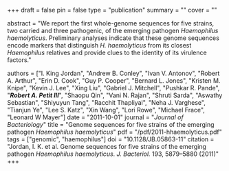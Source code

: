 +++
draft = false
pin = false
type = "publication"
summary = ""
cover = ""

abstract = "We report the first whole-genome sequences for five strains, two carried and three pathogenic, of the emerging pathogen *Haemophilus haemolyticus*. Preliminary analyses indicate that these genome sequences encode markers that distinguish *H. haemolyticus* from its closest *Haemophilus* relatives and provide clues to the identity of its virulence factors."

authors = ["I. King Jordan", "Andrew B. Conley", "Ivan V. Antonov", "Robert A. Arthur", "Erin D. Cook", "Guy P. Cooper", "Bernard L. Jones", "Kristen M. Knipe", "Kevin J. Lee", "Xing Liu", "Gabriel J. Mitchell", "Pushkar R. Pande", "***Robert A. Petit III***", "Shaopu Qin", "Vani N. Rajan", "Shruti Sarda", "Aswathy Sebastian", "Shiyuyun Tang", "Racchit Thapliyal", "Neha J. Varghese", "Tianjun Ye", "Lee S. Katz", "Xin Wang", "Lori Rowe", "Michael Frace", "Leonard W Mayer"]
date = "2011-10-01"
journal = "*Journal of Bacteriology*"
title = "Genome sequences for five strains of the emerging pathogen *Haemophilus haemolyticus*"
pdf = "/pdf/2011-hhaemolyticus.pdf"
tags = ["genomic", "haemophilus"]
doi = "10.1128/JB.05863-11"
citation = "Jordan, I. K. et al. Genome sequences for five strains of the emerging pathogen *Haemophilus haemolyticus*. *J. Bacteriol.* 193, 5879–5880 (2011)"
+++
